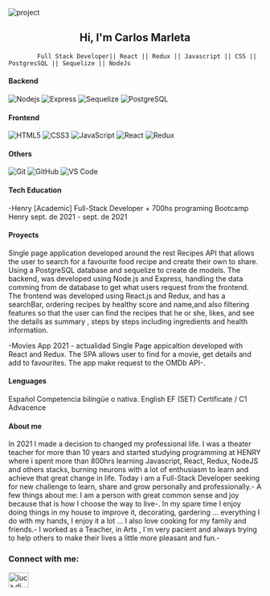 ![project](https://user-images.githubusercontent.com/68755402/134807599-d801119a-6fcf-4c6e-9642-b1ab371849d4.jpg)
<h2 align="center">Hi, I'm Carlos Marleta</h2>
 
            Full Stack Developer|| React || Redux || Javascript || CSS || PostgresSQL || Sequelize || NodeJs  



 #### Backend
![Nodejs](https://img.shields.io/badge/-Nodejs-black?style=flat-square&logo=Node.js)
![Express](https://img.shields.io/badge/-Express-%23E44D27?style=flat-square&logo=Express)
![Sequelize](https://img.shields.io/badge/-Sequelize-black?style=flat-square&logo=Sequelize)
![PostgreSQL](https://img.shields.io/badge/-PostgreSQL-336791?style=flat-square&logo=postgresql)



#### Frontend
![HTML5](https://img.shields.io/badge/-HTML5-%23E44D27?style=flat-square&logo=html5&logoColor=ffffff)
![CSS3](https://img.shields.io/badge/-CSS3-%231572B6?style=flat-square&logo=css3)
![JavaScript](https://img.shields.io/badge/-JavaScript-%23F7DF1C?style=flat-square&logo=javascript&logoColor=000000&labelColor=%23F7DF1C&color=%23FFCE5A)
![React](https://img.shields.io/badge/-React-%23282C34?style=flat-square&logo=react)
![Redux](https://img.shields.io/badge/-Redux-white?style=flat-square&logo=Redux&logoColor=9c23d2)



#### Others
![Git](https://img.shields.io/badge/-Git-%23F05032?style=flat-square&logo=git&logoColor=%23ffffff)
![GitHub](https://img.shields.io/badge/-GitHub-181717?style=flat-square&logo=github)
![VS Code](http://img.shields.io/badge/-VS%20Code-007ACC?style=flat-square&logo=visual-studio-code&logoColor=ffffff)

#### Tech Education
-Henry
[Academic] Full-Stack Developer + 700hs programing Bootcamp
Henry
sept. de 2021 - sept. de 2021

#### Proyects
Single page application developed around the rest Recipes API that allows the user to search for a favourite food recipe and create their own to share. Using a PostgreSQL database and sequelize to create de models. The backend, was developed using Node.js and Express, handling the data comming from de database to get what users request from the frontend. The frontend was developed using React.js and Redux, and has a searchBar, ordering recipes by healthy score and name,and also filtering features so that the user can find the recipes that he or she, likes, and see the details as summary , steps by steps including ingredients and health information.

-Movies App
2021 - actualidad
Single Page appicaltion developed with React and Redux. The SPA allows user to find for a movie, get details and add to favourites. The app make request to the OMDb API-.

#### Lenguages
Español
Competencia bilingüe o nativa.
English
EF (SET) Certificate  / C1 Advacence

#### About me
In 2021 I made a decision to changed my professional life. I was a theater teacher for more than 10 years and started studying programming at HENRY where i spent more than 800hrs learning Javascript, React, Redux, NodeJS and others stacks,
burning neurons with a lot of enthusiasm to learn and achieve that great change in life. Today i am a Full-Stack Developer seeking for new challenge to learn, share and grow personally and professionally.-
A few things about me:
I am a person with great common sense and joy because that is how I choose the way to live-.
In my spare time I enjoy doing things in my house to improve it, decorating, gardering ... everything I do with my hands, I enjoy it a lot ... I also love cooking for my family and friends.-
I worked as a Teacher, in Arts , I´m very pacient and always trying to help others to make their lives a little more pleasant and fun.-

<h3 align="left">Connect with me:</h3>
<p align="left">
<a href="https://www.linkedin.com/in/carlos-fullstackdev/" target="blank"><img align="center" src="https://raw.githubusercontent.com/rahuldkjain/github-profile-readme-generator/master/src/images/icons/Social/linked-in-alt.svg" alt="luca di menna" height="30" width="40" /></a>
</p>
 
 
